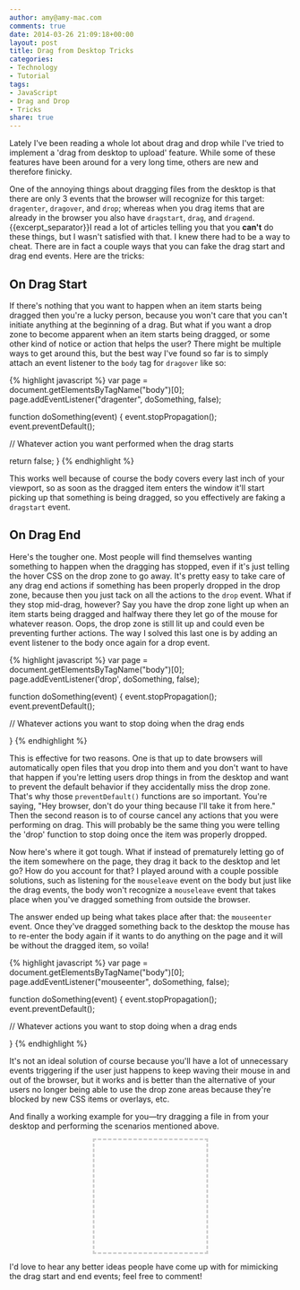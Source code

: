 ```yaml
---
author: amy@amy-mac.com
comments: true
date: 2014-03-26 21:09:18+00:00
layout: post
title: Drag from Desktop Tricks
categories:
- Technology
- Tutorial
tags:
- JavaScript
- Drag and Drop
- Tricks
share: true
---
```


Lately I've been reading a whole lot about drag and drop while I've tried to implement a 'drag from desktop to upload' feature. While some of these features have been around for a very long time, others are new and therefore finicky.

One of the annoying things about dragging files from the desktop is that there are only 3 events that the browser will recognize for this target: `dragenter`, `dragover`, and `drop`; whereas when you drag items that are already in the browser you also have `dragstart`, `drag`, and `dragend`. {{excerpt_separator}}I read a lot of articles telling you that you **can't** do these things, but I wasn't satisfied with that. I knew there had to be a way to cheat. There are in fact a couple ways that you can fake the drag start and drag end events. Here are the tricks:

## On Drag Start

If there's nothing that you want to happen when an item starts being dragged then you're a lucky person, because you won't care that you can't initiate anything at the beginning of a drag. But what if you want a drop zone to become apparent when an item starts being dragged, or some other kind of notice or action that helps the user? There might be multiple ways to get around this, but the best way I've found so far is to simply attach an event listener to the `body` tag for `dragover` like so:

{% highlight javascript %}
var page = document.getElementsByTagName("body")[0];
page.addEventListener("dragenter", doSomething, false);

function doSomething(event) {
  event.stopPropagation();
  event.preventDefault();
  
  // Whatever action you want performed when the drag starts
  
  return false;
}
{% endhighlight %}

This works well because of course the body covers every last inch of your viewport, so as soon as the dragged item enters the window it'll start picking up that something is being dragged, so you effectively are faking a `dragstart` event.

## On Drag End

Here's the tougher one. Most people will find themselves wanting something to happen when the dragging has stopped, even if it's just telling the hover CSS on the drop zone to go away. It's pretty easy to take care of any drag end actions if something has been properly dropped in the drop zone, because then you just tack on all the actions to the `drop` event. What if they stop mid-drag, however? Say you have the drop zone light up when an item starts being dragged and halfway there they let go of the mouse for whatever reason. Oops, the drop zone is still lit up and could even be preventing further actions. The way I solved this last one is by adding an event listener to the body once again for a drop event.

{% highlight javascript %}
var page = document.getElementsByTagName("body")[0];
page.addEventListener('drop', doSomething, false);

function doSomething(event) {
  event.stopPropagation();
  event.preventDefault();
  
  // Whatever actions you want to stop doing when the drag ends

}
{% endhighlight %}

This is effective for two reasons. One is that up to date browsers will automatically open files that you drop into them and you don't want to have that happen if you're letting users drop things in from the desktop and want to prevent the default behavior if they accidentally miss the drop zone. That's why those `preventDefault()` functions are so important. You're saying, "Hey browser, don't do your thing because I'll take it from here." Then the second reason is to of course cancel any actions that you were performing on drag. This will probably be the same thing you were telling the 'drop' function to stop doing once the item was properly dropped.

Now here's where it got tough. What if instead of prematurely letting go of the item somewhere on the page, they drag it back to the desktop and let go? How do you account for that? I played around with a couple possible solutions, such as listening for the `mouseleave` event on the body but just like the drag events, the body won't recognize a `mouseleave` event that takes place when you've dragged something from outside the browser.

The answer ended up being what takes place after that: the `mouseenter` event. Once they've dragged something back to the desktop the mouse has to re-enter the body again if it wants to do anything on the page and it will be without the dragged item, so voila!

{% highlight javascript %}
var page = document.getElementsByTagName("body")[0];
page.addEventListener("mouseenter", doSomething, false);

function doSomething(event) {
  event.stopPropagation();
  event.preventDefault();

  // Whatever actions you want to stop doing when a drag ends
  
}
{% endhighlight %}

It's not an ideal solution of course because you'll have a lot of unnecessary events triggering if the user just happens to keep waving their mouse in and out of the browser, but it works and is better than the alternative of your users no longer being able to use the drop zone areas because they're blocked by new CSS items or overlays, etc.

And finally a working example for you&mdash;try dragging a file in from your desktop and performing the scenarios mentioned above.

<div id="dropzone" style="width:200px;height:200px;border:3px dashed #CCC;margin:0 auto 10px;text-align:center;"><p style="font-size:24px;font-weight:bold;color:red;margin-top:20px;display:none;">Drop Here!</p></div>

I'd love to hear any better ideas people have come up with for mimicking the drag start and end events; feel free to comment!